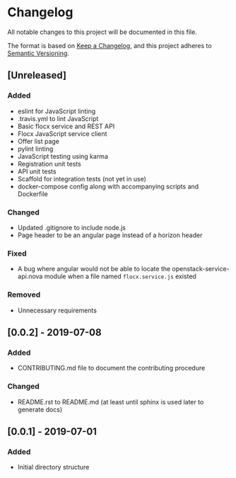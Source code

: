 # Changelog

All notable changes to this project will be documented in this file.

The format is based on [Keep a Changelog](https://keepachangelog.com/en/1.0.0/),
and this project adheres to [Semantic Versioning](https://semver.org/spec/v2.0.0.html).

## [Unreleased]

### Added

- eslint for JavaScript linting
- .travis.yml to lint JavaScript
- Basic flocx service and REST API
- Flocx JavaScript service client
- Offer list page
- pylint linting
- JavaScript testing using karma
- Registration unit tests
- API unit tests
- Scaffold for integration tests (not yet in use)
- docker-compose config along with accompanying scripts and Dockerfile

### Changed

- Updated .gitignore to include node.js
- Page header to be an angular page instead of a horizon header

### Fixed

- A bug where angular would not be able to locate the openstack-service-api.nova module when a file named `flocx.service.js` existed

### Removed

- Unnecessary requirements

## [0.0.2] - 2019-07-08

### Added

- CONTRIBUTING.md file to document the contributing procedure

### Changed

- README.rst to README.md (at least until sphinx is used later to generate docs)

## [0.0.1] - 2019-07-01

### Added

- Initial directory structure
